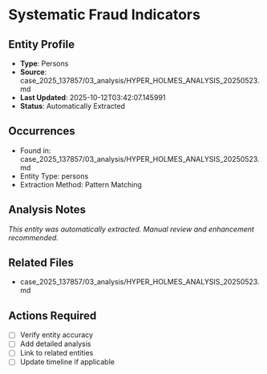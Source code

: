 # Systematic Fraud Indicators

## Entity Profile
- **Type**: Persons
- **Source**: case_2025_137857/03_analysis/HYPER_HOLMES_ANALYSIS_20250523.md
- **Last Updated**: 2025-10-12T03:42:07.145991
- **Status**: Automatically Extracted

## Occurrences
- Found in: case_2025_137857/03_analysis/HYPER_HOLMES_ANALYSIS_20250523.md
- Entity Type: persons
- Extraction Method: Pattern Matching

## Analysis Notes
*This entity was automatically extracted. Manual review and enhancement recommended.*

## Related Files
- case_2025_137857/03_analysis/HYPER_HOLMES_ANALYSIS_20250523.md

## Actions Required
- [ ] Verify entity accuracy
- [ ] Add detailed analysis
- [ ] Link to related entities
- [ ] Update timeline if applicable
